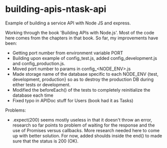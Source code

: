 # building-apis-ntask-api
Example of building a service API with Node JS and express.

Working through the book 'Building APIs with Node.js'. Most of the code here comes from the chapters in that book.
So far, my improvements have been:
* Getting port number from environment variable PORT
* Building upon example of config_test.js, added config_development.js and config_production.js.
* Moved port number to params in config_<NODE_ENV>.js
* Made storage name of the database specific to each NODE_ENV {test, development, production} so as to destroy the production DB during either tests or development.
* Modified the beforeEach() of the tests to completely reinitialize the database each time
* Fixed typo in APIDoc stuff for Users (book had it as Tasks)

Problems:
* .expect(200) seems mostly useless in that it doesn't throw an error, research so far points to problem of waiting for the response and the use of Promises versus callbacks. More research needed here to come up with better solution. For now, added shoulds inside the end() to made sure that the status is 200 (OK).
